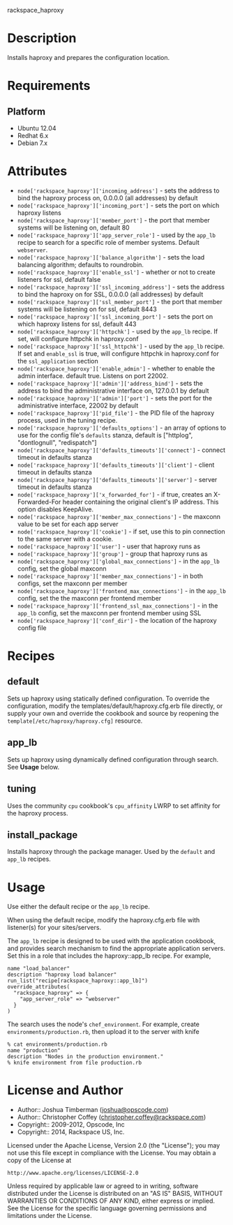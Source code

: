 rackspace_haproxy

Description
===========

Installs haproxy and prepares the configuration location.

Requirements
============

## Platform

* Ubuntu 12.04
* Redhat 6.x
* Debian 7.x

Attributes
==========

* `node['rackspace_haproxy']['incoming_address']` - sets the address to bind the
  haproxy process on, 0.0.0.0 (all addresses) by default
* `node['rackspace_haproxy']['incoming_port']` - sets the port on which haproxy
  listens
* `node['rackspace_haproxy']['member_port']` - the port that member systems will
  be listening on, default 80
* `node['rackspace_haproxy']['app_server_role']` - used by the `app_lb` recipe
  to search for a specific role of member systems. Default
  `webserver`.
* `node['rackspace_haproxy']['balance_algorithm']` - sets the load balancing
  algorithm; defaults to roundrobin.
* `node['rackspace_haproxy']['enable_ssl']` - whether or not to create listeners
  for ssl, default false
* `node['rackspace_haproxy']['ssl_incoming_address']` - sets the address to bind
  the haproxy on for SSL, 0.0.0.0 (all addresses) by default
* `node['rackspace_haproxy']['ssl_member_port']` - the port that member systems
  will be listening on for ssl, default 8443
* `node['rackspace_haproxy']['ssl_incoming_port']` - sets the port on which
  haproxy listens for ssl, default 443
* `node['rackspace_haproxy']['httpchk']` - used by the `app_lb` recipe. If set,
  will configure httpchk in haproxy.conf
* `node['rackspace_haproxy']['ssl_httpchk']` - used by the `app_lb` recipe. If
  set and `enable_ssl` is true, will configure httpchk in haproxy.conf
  for the `ssl_application` section
* `node['rackspace_haproxy']['enable_admin']` - whether to enable the admin
  interface. default true. Listens on port 22002.
* `node['rackspace_haproxy']['admin']['address_bind']` - sets the address to
  bind the administrative interface on, 127.0.0.1 by default
* `node['rackspace_haproxy']['admin']['port']` - sets the port for the
  administrative interface, 22002 by default
* `node['rackspace_haproxy']['pid_file']` - the PID file of the haproxy process,
  used in the tuning recipe.
* `node['rackspace_haproxy']['defaults_options']` - an array of options to use
  for the config file's `defaults` stanza, default is
  ["httplog", "dontlognull", "redispatch"]
* `node['rackspace_haproxy']['defaults_timeouts']['connect']` - connect timeout
  in defaults stanza
* `node['rackspace_haproxy']['defaults_timeouts']['client']` - client timeout in
  defaults stanza
* `node['rackspace_haproxy']['defaults_timeouts']['server']` - server timeout in
  defaults stanza
* `node['rackspace_haproxy']['x_forwarded_for']` - if true, creates an
  X-Forwarded-For header containing the original client's IP address.
  This option disables KeepAlive.
* `node['rackspace_haproxy']['member_max_connections']` - the maxconn value to
  be set for each app server
* `node['rackspace_haproxy']['cookie']` - if set, use this to pin connection to
  the same server with a cookie.
* `node['rackspace_haproxy']['user']` - user that haproxy runs as
* `node['rackspace_haproxy']['group']` - group that haproxy runs as
* `node['rackspace_haproxy']['global_max_connections']` - in the `app_lb`
  config, set the global maxconn
* `node['rackspace_haproxy']['member_max_connections']` - in both configs, set
  the maxconn per member
* `node['rackspace_haproxy']['frontend_max_connections']` - in the `app_lb`
  config, set the the maxconn per frontend member
* `node['rackspace_haproxy']['frontend_ssl_max_connections']` - in the `app_lb`
  config, set the maxconn per frontend member using SSL
* `node['rackspace_haproxy']['conf_dir']` - the location of the haproxy config
  file

Recipes
=======

## default

Sets up haproxy using statically defined configuration. To override
the configuration, modify the templates/default/haproxy.cfg.erb file
directly, or supply your own and override the cookbook and source by
reopening the `template[/etc/haproxy/haproxy.cfg]` resource.

## app\_lb

Sets up haproxy using dynamically defined configuration through
search. See __Usage__ below.

## tuning

Uses the community `cpu` cookbook's `cpu_affinity` LWRP to set
affinity for the haproxy process.

## install\_package

Installs haproxy through the package manager. Used by the `default`
and `app_lb` recipes.


Usage
=====

Use either the default recipe or the `app_lb` recipe.

When using the default recipe, modify the haproxy.cfg.erb file with
listener(s) for your sites/servers.

The `app_lb` recipe is designed to be used with the application
cookbook, and provides search mechanism to find the appropriate
application servers. Set this in a role that includes the
haproxy::app_lb recipe. For example,

    name "load_balancer"
    description "haproxy load balancer"
    run_list("recipe[rackspace_haproxy::app_lb]")
    override_attributes(
      "rackspace_haproxy" => {
        "app_server_role" => "webserver"
      }
    )

The search uses the node's `chef_environment`. For example, create
`environments/production.rb`, then upload it to the server with knife

    % cat environments/production.rb
    name "production"
    description "Nodes in the production environment."
    % knife environment from file production.rb

License and Author
==================

- Author:: Joshua Timberman (<joshua@opscode.com>)
- Author:: Christopher Coffey (<christopher.coffey@rackspace.com>)
- Copyright:: 2009-2012, Opscode, Inc
- Copyright:: 2014, Rackspace US, Inc.

Licensed under the Apache License, Version 2.0 (the "License");
you may not use this file except in compliance with the License.
You may obtain a copy of the License at

    http://www.apache.org/licenses/LICENSE-2.0

Unless required by applicable law or agreed to in writing, software
distributed under the License is distributed on an "AS IS" BASIS,
WITHOUT WARRANTIES OR CONDITIONS OF ANY KIND, either express or implied.
See the License for the specific language governing permissions and
limitations under the License.
